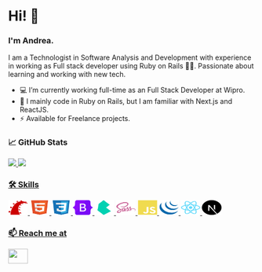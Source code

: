 # Hi! 👋
### I'm Andrea.

I am a Technologist in Software Analysis and Development with experience in working as Full stack developer using Ruby on Rails 👨‍💻. Passionate about learning and working with new tech.

- 💻  I’m currently working full-time as an Full Stack Developer at Wipro.
- 🔭  I mainly code in Ruby on Rails, but I am familiar with Next.js and ReactJS.
- ⚡  Available for Freelance projects.

### 📈 GitHub Stats
<div>
  <a href="https://github.com/andreaflether">
  <img height="180em" src="https://github-readme-stats.vercel.app/api?username=andreaflether&show_icons=true&theme=dark&include_all_commits=true&count_private=true"/>
  <img height="180em" src="https://github-readme-stats.vercel.app/api/top-langs/?username=andreaflether&layout=compact&langs_count=6&theme=dark"/>
</div>
  
### 🛠️ Skills
<div style="display: inline_block">
  <img alt="rails" height="30" width="40" src="https://raw.githubusercontent.com/devicons/devicon/master/icons/rails/rails-plain.svg">
  <img alt="html" height="30" width="40" src="https://raw.githubusercontent.com/devicons/devicon/master/icons/html5/html5-original.svg">
  <img alt="css" height="30" width="40" src="https://raw.githubusercontent.com/devicons/devicon/master/icons/css3/css3-original.svg">
  <img alt="bootstrap" height="30" width="40" src="https://raw.githubusercontent.com/devicons/devicon/master/icons/bootstrap/bootstrap-original.svg">
  <img alt="bulma" height="30" width="40" src="https://raw.githubusercontent.com/devicons/devicon/master/icons/bulma/bulma-plain.svg">
  <img alt="sass" height="30" width="40" src="https://raw.githubusercontent.com/devicons/devicon/master/icons/sass/sass-original.svg">
  <img alt="js" height="30" width="40" src="https://raw.githubusercontent.com/devicons/devicon/master/icons/javascript/javascript-plain.svg">
  <img alt="jquery" height="30" width="40" src="https://raw.githubusercontent.com/devicons/devicon/master/icons/jquery/jquery-plain.svg">
  <img alt="react" height="30" width="40" src="https://raw.githubusercontent.com/devicons/devicon/master/icons/react/react-original.svg">
  <img alt="nextjs" height="30" width="40" src="https://raw.githubusercontent.com/devicons/devicon/master/icons/nextjs/nextjs-original.svg">
</div>
  
### 📫 Reach me at 
  
<a href="https://www.linkedin.com/in/andrea-alencar" target="_blank">
  <img align="center"height="30" width="40" src="https://cdn.jsdelivr.net/gh/devicons/devicon/icons/linkedin/linkedin-original.svg" style="max-width: 100%;">
</a>
